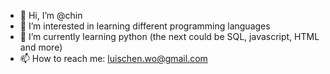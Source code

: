 - 👋 Hi, I’m @chin
- 👀 I’m interested in learning different programming languages
- 🌱 I’m currently learning python (the next could be SQL, javascript, HTML and more)
- 📫 How to reach me: luischen.wo@gmail.com
<!---
luskcc/luskcc is a ✨ special ✨ repository because its `README.md` (this file) appears on your GitHub profile.
You can click the Preview link to take a look at your changes.
--->
